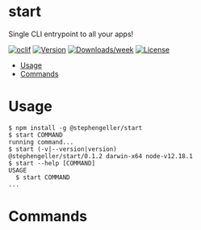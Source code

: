 start
=====

Single CLI entrypoint to all your apps!

[![oclif](https://img.shields.io/badge/cli-oclif-brightgreen.svg)](https://oclif.io)
[![Version](https://img.shields.io/npm/v/start.svg)](https://npmjs.org/package/start)
[![Downloads/week](https://img.shields.io/npm/dw/start.svg)](https://npmjs.org/package/start)
[![License](https://img.shields.io/npm/l/start.svg)](https://github.com/stephengeller/start/blob/master/package.json)

<!-- toc -->
* [Usage](#usage)
* [Commands](#commands)
<!-- tocstop -->
# Usage
<!-- usage -->
```sh-session
$ npm install -g @stephengeller/start
$ start COMMAND
running command...
$ start (-v|--version|version)
@stephengeller/start/0.1.2 darwin-x64 node-v12.18.1
$ start --help [COMMAND]
USAGE
  $ start COMMAND
...
```
<!-- usagestop -->
# Commands
<!-- commands -->

<!-- commandsstop -->
